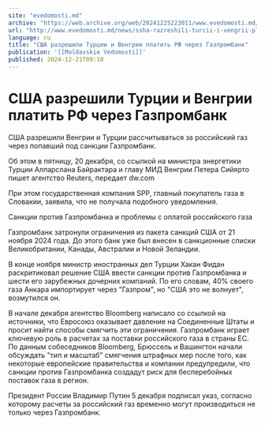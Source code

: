 ```yaml
---
site: "evedomosti.md"
archive: "https://web.archive.org/web/20241225223011/www.evedomosti.md/news/ssha-razreshili-turcii-i-vengrii-platit-rf-cherez-gazpromban"
url: "http://www.evedomosti.md/news/ssha-razreshili-turcii-i-vengrii-platit-rf-cherez-gazpromban"
language: ru
title: "США разрешили Турции и Венгрии платить РФ через Газпромбанк"
publication: '[[Moldavskie Vedomosti]]'
published: 2024-12-21T09:10
---
```


# США разрешили Турции и Венгрии платить РФ через Газпромбанк

США разрешили Венгрии и Турции рассчитываться за российский газ через попавший под санкции Газпромбанк.

Об этом в пятницу, 20 декабря, со ссылкой на министра энергетики Турции Алпарслана Байрактара и главу МИД Венгрии Петера Сийярто пишет агентство Reuters, передает dw.com

При этом государственная компания SPP, главный покупатель газа в Словакии, заявила, что не получала подобного уведомления.

Санкции против Газпромбанка и проблемы с оплатой российского газа

Газпромбанк затронули ограничения из пакета санкций США от 21 ноября 2024 года. До этого банк уже был внесен в санкционные списки Великобритании, Канады, Австралии и Новой Зеландии.

В конце ноября министр иностранных дел Турции Хакан Фидан раскритиковал решение США ввести санкции против Газпромбанка и шести его зарубежных дочерних компаний. По его словам, 40% своего газа Анкара импортирует через "Газпром", но "США это не волнует", возмутился он.

В начале декабря агентство Bloomberg написало со ссылкой на источники, что Евросоюз оказывает давление на Соединенные Штаты и просит найти способы смягчить эти ограничения. Газпромбанк играет ключевую роль в расчетах за поставки российского газа в страны ЕС. По данным собеседников Bloomberg, Брюссель и Вашингтон начали обсуждать "тип и масштаб" смягчения штрафных мер после того, как некоторые европейские правительства и компании предупредили, что санкции против Газпромбанка создадут риск для бесперебойных поставок газа в регион.

Президент России Владимир Путин 5 декабря подписал указ, согласно которому расчеты за российский газ временно могут производиться не только через Газпромбанк.